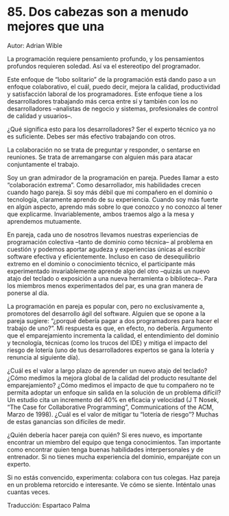 # 85. Dos cabezas son a menudo mejores que una

Autor: Adrian Wible

La programación requiere pensamiento profundo, y los pensamientos profundos requieren soledad. Así va el estereotipo del programador.

Este enfoque de “lobo solitario” de la programación está dando paso a un enfoque colaborativo, el cuál, puedo decir, mejora la calidad, productividad y satisfacción laboral de los programadores. Este enfoque tiene a los desarrolladores trabajando más cerca entre sí y también con los no desarrolladores –analistas de negocio y sistemas, profesionales de control de calidad y usuarios–.

¿Qué significa esto para los desarrolladores? Ser el experto técnico ya no es suficiente. Debes ser más efectivo trabajando con otros.

La colaboración no se trata de preguntar y responder, o sentarse en reuniones. Se trata de arremangarse con alguien más para atacar conjuntamente el trabajo.

Soy un gran admirador de la programación en pareja. Puedes llamar a esto “colaboración extrema”. Como desarrollador, mis habilidades crecen cuando hago pareja. Si soy más débil que mi compañero en el dominio o tecnología, claramente aprendo de su experiencia. Cuando soy más fuerte en algún aspecto, aprendo más sobre lo que conozco y no conozco al tener que explicarme. Invariablemente, ambos traemos algo a la mesa y aprendemos mutuamente.

En pareja, cada uno de nosotros llevamos nuestras experiencias de programación colectiva –tanto de dominio como técnica– al problema en cuestión y podemos aportar agudeza y experiencias únicas al escribir software efectiva y eficientemente. Incluso en caso de desequilibrio extremo en el dominio o conocimiento técnico, el participante más experimentado invariablemente aprende algo del otro –quizás un nuevo atajo del teclado o exposición a una nueva herramienta o biblioteca–. Para los miembros menos experimentados del par, es una gran manera de ponerse al día.

La programación en pareja es popular con, pero no exclusivamente a, promotores del desarrollo ágil del software. Alguien que se opone a la pareja sugiere: “¿porqué debería pagar a dos programadores para hacer el trabajo de uno?”. Mi respuesta es que, en efecto, no debería. Argumento que el emparejamiento incrementa la calidad, el entendimiento del dominio y tecnología, técnicas (como los trucos del IDE) y mitiga el impacto del riesgo de lotería (uno de tus desarrolladores expertos se gana la lotería y renuncia al siguiente día).

¿Cuál es el valor a largo plazo de aprender un nuevo atajo del teclado? ¿Cómo medimos la mejora global de la calidad del producto resultante del emparejamiento? ¿Cómo medimos el impacto de que tu compañero no te permita adoptar un enfoque sin salida en la solución de un problema difícil? Un estudio cita un incremento del 40% en eficacia y velocidad (J T Nosek, “The Case for Collaborative Programming”, Communications of the ACM, Marzo de 1998). ¿Cuál es el valor de mitigar tu “lotería de riesgo”? Muchas de estas ganancias son difíciles de medir.

¿Quién debería hacer pareja con quién? Si eres nuevo, es importante encontrar un miembro del equipo que tenga conocimientos. Tan importante como encontrar quien tenga buenas habilidades interpersonales y de entrenador. Si no tienes mucha experiencia del dominio, emparéjate con un experto.

Si no estás convencido, experimenta: colabora con tus colegas. Haz pareja en un problema retorcido e interesante. Ve cómo se siente. Inténtalo unas cuantas veces.

Traducción: Espartaco Palma
